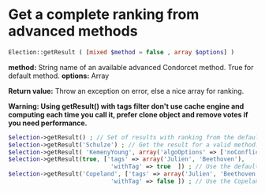 # Get a complete ranking from advanced methods
```php
Election::getResult ( [mixed $method = false , array $options] )
```
**method:** String name of an available advanced Condorcet method. True for default method.
**options:** Array

**Return value:** Throw an exception on error, else a nice array for ranking.

__Warning: Using getResult() with tags filter don't use cache engine and computing each time you call it, prefer clone object and remove votes if you need performance.__


```php
$election->getResult() ; // Set of results with ranking from the default method. (Class Default: Schulze)  
$election->getResult('Schulze') ; // Get the result for a valid method.
$election->getResult( 'KemenyYoung', array('algoOptions' => ['noConflict' => true]) ) ; // Sometimes (actually only this one for KemenyYoung), you can use an array for some algorithm configuration. See details above.
$election->getResult(true, ['tags' => array('Julien', 'Beethoven'),
                             'withTag' => true	]) ; // Use the default ranking method, no special parameters to it, but only compute with vote get tag 'Julien' or tag 'Beethoven'.
$election->getResult('Copeland', ['tags' => array('Julien', 'Beethoven'),
                             'withTag' => false	]) ; // Use the Copeland methodd, no special parameters to it, but only compute with vote without tag 'Julien' and without tag 'Beethoven'.
```